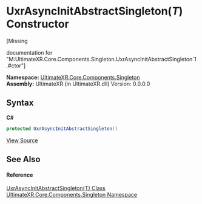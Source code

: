 # UxrAsyncInitAbstractSingleton(*T*) Constructor 
 

\[Missing <summary> documentation for "M:UltimateXR.Core.Components.Singleton.UxrAsyncInitAbstractSingleton`1.#ctor"\]

**Namespace:**&nbsp;<a href="N_UltimateXR_Core_Components_Singleton">UltimateXR.Core.Components.Singleton</a><br />**Assembly:**&nbsp;UltimateXR (in UltimateXR.dll) Version: 0.0.0.0

## Syntax

**C#**<br />
``` C#
protected UxrAsyncInitAbstractSingleton()
```

<a href="UltimateXR/Scripts/Core/Components/Singleton/UxrAsyncInitAbstractSingleton.cs" rel="noopener noreferrer" title="View the source code">View Source</a><br />

## See Also


#### Reference
<a href="T_UltimateXR_Core_Components_Singleton_UxrAsyncInitAbstractSingleton_1">UxrAsyncInitAbstractSingleton(T) Class</a><br /><a href="N_UltimateXR_Core_Components_Singleton">UltimateXR.Core.Components.Singleton Namespace</a><br />